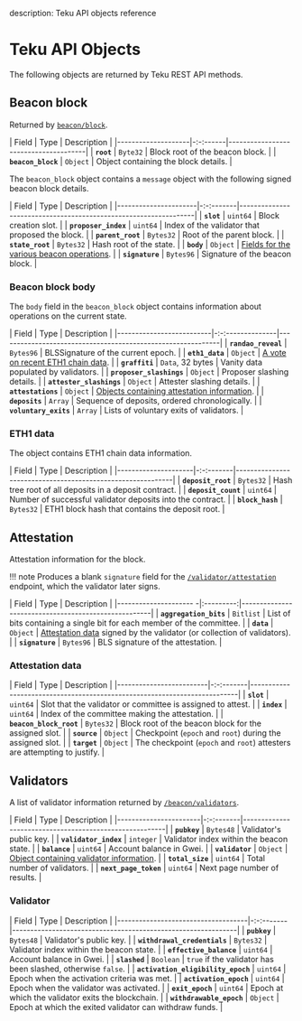 description: Teku API objects reference
<!--- END of page meta data -->

# Teku API Objects

The following objects are returned by Teku REST API methods.

## Beacon block

Returned by [`beacon/block`](https://pegasyseng.github.io/teku/#operation/getBeaconBlock).

| Field              | Type     | Description                          |
|--------------------|-:-:------|--------------------------------------|
| **`root`**         | `Byte32` | Block root of the beacon block.      |
| **`beacon_block`** | `Object` | Object containing the block details. |

The `beacon_block` object contains a `message` object with the following signed beacon block
details.

| Field                | Type      | Description                                                     |
|----------------------|-:-:-------|-----------------------------------------------------------------|
| **`slot`**           | `uint64`  | Block creation slot.                                            |
| **`proposer_index`** | `uint64`  | Index of the validator that proposed the block.                 |
| **`parent_root`**    | `Bytes32` | Root of the parent block.                                       |
| **`state_root`**     | `Bytes32` | Hash root of the state.                                         |
| **`body`**           | `Object`  | [Fields for the various beacon operations](#beacon-block-body). |
| **`signature`**      | `Bytes96` | Signature of the beacon block.                                  |

### Beacon block body

The `body` field in the `beacon_block` object contains information about operations on the current
state.

| Field                    | Type             | Description                                                 |
|--------------------------|-:-:--------------|-------------------------------------------------------------|
| **`randao_reveal`**      | `Bytes96`        | BLSSignature of the current epoch.                          |
| **`eth1_data`**          | `Object`         | [A vote on recent ETH1 chain data](#eth1-data).             |
| **`graffiti`**           | `Data`, 32 bytes | Vanity data populated by validators.                        |
| **`proposer_slashings`** | `Object`         | Proposer slashing details.                                  |
| **`attester_slashings`** | `Object`         | Attester slashing details.                                  |
| **`attestations`**       | `Object`         | [Objects containing attestation information](#attestation). |
| **`deposits`**           | `Array`          | Sequence of deposits, ordered chronologically.              |
| **`voluntary_exits`**    | `Array`          | Lists of voluntary exits of validators.                     |

### ETH1 data

The object contains ETH1 chain data information.

| Field               | Type      | Description                                                |
|---------------------|-:-:-------|------------------------------------------------------------|
| **`deposit_root`**  | `Bytes32` | Hash tree root of all deposits in a deposit contract.      |
| **`deposit_count`** | `uint64`  | Number of successful validator deposits into the contract. |
| **`block_hash`**    | `Bytes32` | ETH1 block hash that contains the deposit root.            |

## Attestation

Attestation information for the block.

!!! note
    Produces a blank `signature` field for the
    [`/validator/attestation`](https://pegasyseng.github.io/teku/#operation/getValidatorAttestation)
    endpoint, which the validator later signs.

| Field                  | Type      | Description                                         |
|---------------------  -|:---------:|-----------------------------------------------------|
| **`aggregation_bits`** | `Bitlist` | List of bits containing a single bit for each member of the committee. |
| **`data`**             | `Object`  | [Attestation data](#attestation-data) signed by the validator (or collection of validators). |
| **`signature`**        | `Bytes96` | BLS signature of the attestation.                   |

### Attestation data

| Field                   | Type      | Description                                                              |
|-------------------------|-:-:-------|--------------------------------------------------------------------------|
| **`slot`**              | `uint64`  | Slot that the validator or committee is assigned to attest.              |
| **`index`**             | `uint64`  | Index of the committee making  the attestation.                          |
| **`beacon_block_root`** | `Bytes32` | Block root of the beacon block for the assigned slot.                    |
| **`source`**            | `Object`  | Checkpoint (`epoch` and `root`) during the assigned slot.                |
| **`target`**            | `Object`  | The checkpoint (`epoch` and `root`) attesters are attempting to justify. |

## Validators

A list of validator information returned by
[`/beacon/validators`](https://pegasyseng.github.io/teku/#operation/getBeaconValidators).

| Field                 | Type      | Description                                            |
|-----------------------|-:-:-------|--------------------------------------------------------|
| **`pubkey`**          | `Bytes48` | Validator's public key.                                |
| **`validator_index`** | `integer` | Validator index within the beacon state.               |
| **`balance`**         | `uint64`  | Account balance in Gwei.                               |
| **`validator`**       | `Object`  | [Object containing validator information](#validator). |
| **`total_size`**      | `uint64`  | Total number of validators.                            |
| **`next_page_token`** | `uint64`  | Next page number of results.                           |

### Validator

| Field                              | Type      | Description                                                  |
|------------------------------------|-:-:-------|--------------------------------------------------------------|
| **`pubkey`**                       | `Bytes48` | Validator's public key.                                      |
| **`withdrawal_credentials`**       | `Bytes32` | Validator index within the beacon state.                     |
| **`effective_balance`**            | `uint64`  | Account balance in Gwei.                                     |
| **`slashed`**                      | `Boolean` | `true` if the validator has been slashed, otherwise `false`. |
| **`activation_eligibility_epoch`** | `uint64`  | Epoch when the activation criteria was met.                  |
| **`activation_epoch`**             | `uint64`  | Epoch when the validator was activated.                      |
| **`exit_epoch`**                   | `uint64`  | Epoch at which the validator exits the blockchain.           |
| **`withdrawable_epoch`**           | `Object`  | Epoch at which the exited validator can withdraw funds.      |
